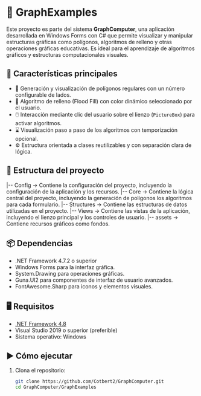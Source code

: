 # 🧮 GraphExamples

Este proyecto es parte del sistema **GraphComputer**, una aplicación desarrollada en Windows Forms con C# que permite visualizar y manipular estructuras gráficas como polígonos, algoritmos de relleno y otras operaciones gráficas educativas. Es ideal para el aprendizaje de algoritmos gráficos y estructuras computacionales visuales.

## 🚀 Características principales

- 📐 Generación y visualización de polígonos regulares con un número configurable de lados.
- 🎨 Algoritmo de relleno (Flood Fill) con color dinámico seleccionado por el usuario.
- 🖱️ Interacción mediante clic del usuario sobre el lienzo (`PictureBox`) para activar algoritmos.
- ⌛ Visualización paso a paso de los algoritmos con temporización opcional.
- ⚙️ Estructura orientada a clases reutilizables y con separación clara de lógica.

## 🧱 Estructura del proyecto
|-- Config -> Contiene la configuración del proyecto, incluyendo la configuración de la aplicación y los recursos.
|-- Core -> Contiene la lógica central del proyecto, incluyendo la generación de polígonos los algoritmos para cada formulario.
|-- Structures -> Contiene las estructuras de datos utilizadas en el proyecto.
|-- Views -> Contiene las vistas de la aplicación, incluyendo el lienzo principal y los controles de usuario.
|-- assets -> Contiene recursos gráficos como  fondos.

## 📦 Dependencias
- .NET Framework 4.7.2 o superior
- Windows Forms para la interfaz gráfica.
- System.Drawing para operaciones gráficas.
- Guna.UI2 para componentes de interfaz de usuario avanzados.
- FontAwesome.Sharp para iconos y elementos visuales.

## 🖥️ Requisitos

- [.NET Framework 4.8](https://dotnet.microsoft.com/en-us/download/dotnet-framework/net48)
- Visual Studio 2019 o superior (preferible)
- Sistema operativo: Windows

## ▶️ Cómo ejecutar

1. Clona el repositorio:
   ```bash
   git clone https://github.com/Cotbert2/GraphComputer.git
   cd GraphComputer/GraphExamples
   ```
